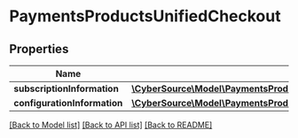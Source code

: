 # PaymentsProductsUnifiedCheckout

## Properties
Name | Type | Description | Notes
------------ | ------------- | ------------- | -------------
**subscriptionInformation** | [**\CyberSource\Model\PaymentsProductsUnifiedCheckoutSubscriptionInformation**](PaymentsProductsUnifiedCheckoutSubscriptionInformation.md) |  | [optional] 
**configurationInformation** | [**\CyberSource\Model\PaymentsProductsUnifiedCheckoutConfigurationInformation**](PaymentsProductsUnifiedCheckoutConfigurationInformation.md) |  | [optional] 

[[Back to Model list]](../README.md#documentation-for-models) [[Back to API list]](../README.md#documentation-for-api-endpoints) [[Back to README]](../README.md)


